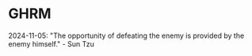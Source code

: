 # GHRM

2024-11-05: "The opportunity of defeating the enemy is provided by the enemy himself." - Sun Tzu